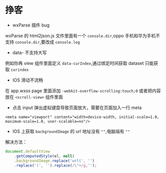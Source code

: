 # 挣客

- wxParse 插件 bug

wxParse 的 html2json.js 文件里面有一个 `console.dir`,oppo 手机和华为手机不支持 `console.dir`,要改成 `console.log`

- data- 不支持大写

例如你再 view 组件里面定义 `data-curIndex`,通过绑定时间获取 dataset 只能获取 `curindex`

- IOS 滑动不流畅

在 app.wxss page 里面添加 `-webkit-overflow-scrolling:touch;0` 或者把内容放在 `<scroll-view>` 组件里面

- 点击 input 弹出虚拟键盘导致页面放大，需要在页面加入一行 meta

`<meta name="viewport" content="width=device-width, initial-scale=1.0, maximum-scale=1.0, user-scalable=no"/>`

- IOS 上获取 `backgroundImage` 的 url 地址没有 `""`,电脑端有 `""`

解决方法：

```js
document.defaultView
    .getComputedStyle(el, null)
    .backgroundImage.replace('url(', '')
    .replace(')', '').replace(/\"+/g,'');
```